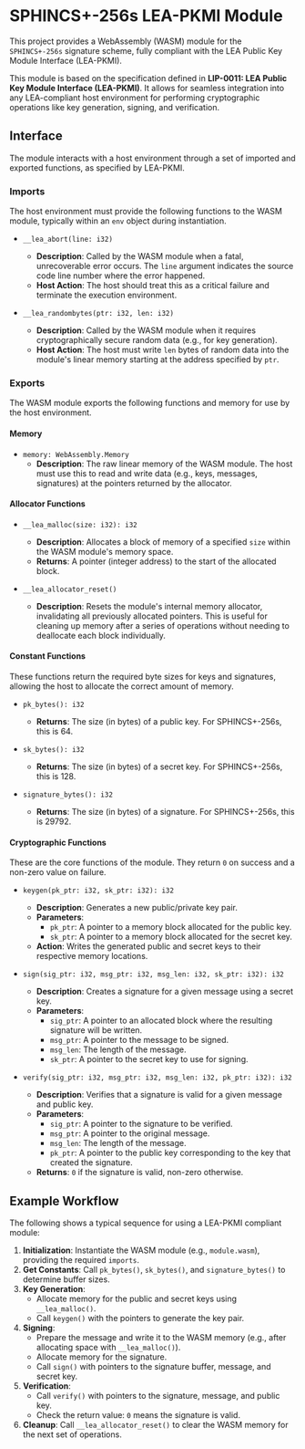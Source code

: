 # SPHINCS+-256s LEA-PKMI Module

This project provides a WebAssembly (WASM) module for the `SPHINCS+-256s` signature scheme, fully compliant with the LEA Public Key Module Interface (LEA-PKMI).

This module is based on the specification defined in **LIP-0011: LEA Public Key Module Interface (LEA-PKMI)**. It allows for seamless integration into any LEA-compliant host environment for performing cryptographic operations like key generation, signing, and verification.

## Interface

The module interacts with a host environment through a set of imported and exported functions, as specified by LEA-PKMI.

### Imports

The host environment must provide the following functions to the WASM module, typically within an `env` object during instantiation.

- `__lea_abort(line: i32)`
  - **Description**: Called by the WASM module when a fatal, unrecoverable error occurs. The `line` argument indicates the source code line number where the error happened.
  - **Host Action**: The host should treat this as a critical failure and terminate the execution environment.

- `__lea_randombytes(ptr: i32, len: i32)`
  - **Description**: Called by the WASM module when it requires cryptographically secure random data (e.g., for key generation).
  - **Host Action**: The host must write `len` bytes of random data into the module's linear memory starting at the address specified by `ptr`.

### Exports

The WASM module exports the following functions and memory for use by the host environment.

#### Memory

- `memory: WebAssembly.Memory`
  - **Description**: The raw linear memory of the WASM module. The host must use this to read and write data (e.g., keys, messages, signatures) at the pointers returned by the allocator.

#### Allocator Functions

- `__lea_malloc(size: i32): i32`
  - **Description**: Allocates a block of memory of a specified `size` within the WASM module's memory space.
  - **Returns**: A pointer (integer address) to the start of the allocated block.

- `__lea_allocator_reset()`
  - **Description**: Resets the module's internal memory allocator, invalidating all previously allocated pointers. This is useful for cleaning up memory after a series of operations without needing to deallocate each block individually.

#### Constant Functions

These functions return the required byte sizes for keys and signatures, allowing the host to allocate the correct amount of memory.

- `pk_bytes(): i32`
  - **Returns**: The size (in bytes) of a public key. For SPHINCS+-256s, this is 64.

- `sk_bytes(): i32`
  - **Returns**: The size (in bytes) of a secret key. For SPHINCS+-256s, this is 128.

- `signature_bytes(): i32`
  - **Returns**: The size (in bytes) of a signature. For SPHINCS+-256s, this is 29792.

#### Cryptographic Functions

These are the core functions of the module. They return `0` on success and a non-zero value on failure.

- `keygen(pk_ptr: i32, sk_ptr: i32): i32`
  - **Description**: Generates a new public/private key pair.
  - **Parameters**:
    - `pk_ptr`: A pointer to a memory block allocated for the public key.
    - `sk_ptr`: A pointer to a memory block allocated for the secret key.
  - **Action**: Writes the generated public and secret keys to their respective memory locations.

- `sign(sig_ptr: i32, msg_ptr: i32, msg_len: i32, sk_ptr: i32): i32`
  - **Description**: Creates a signature for a given message using a secret key.
  - **Parameters**:
    - `sig_ptr`: A pointer to an allocated block where the resulting signature will be written.
    - `msg_ptr`: A pointer to the message to be signed.
    - `msg_len`: The length of the message.
    - `sk_ptr`: A pointer to the secret key to use for signing.

- `verify(sig_ptr: i32, msg_ptr: i32, msg_len: i32, pk_ptr: i32): i32`
  - **Description**: Verifies that a signature is valid for a given message and public key.
  - **Parameters**:
    - `sig_ptr`: A pointer to the signature to be verified.
    - `msg_ptr`: A pointer to the original message.
    - `msg_len`: The length of the message.
    - `pk_ptr`: A pointer to the public key corresponding to the key that created the signature.
  - **Returns**: `0` if the signature is valid, non-zero otherwise.

## Example Workflow

The following shows a typical sequence for using a LEA-PKMI compliant module:

1.  **Initialization**: Instantiate the WASM module (e.g., `module.wasm`), providing the required `imports`.
2.  **Get Constants**: Call `pk_bytes()`, `sk_bytes()`, and `signature_bytes()` to determine buffer sizes.
3.  **Key Generation**:
    - Allocate memory for the public and secret keys using `__lea_malloc()`.
    - Call `keygen()` with the pointers to generate the key pair.
4.  **Signing**:
    - Prepare the message and write it to the WASM memory (e.g., after allocating space with `__lea_malloc()`).
    - Allocate memory for the signature.
    - Call `sign()` with pointers to the signature buffer, message, and secret key.
5.  **Verification**:
    - Call `verify()` with pointers to the signature, message, and public key.
    - Check the return value: `0` means the signature is valid.
6.  **Cleanup**: Call `__lea_allocator_reset()` to clear the WASM memory for the next set of operations.
